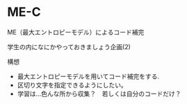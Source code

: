 # ME-C
ME（最大エントロピーモデル）によるコード補完

学生の内になにかやっておきましょう企画(2)

構想
  - 最大エントロピーモデルを用いてコード補完をする.
  - 区切り文字を指定できるようにしたい。
  - 学習は...色んな所から収集？　若しくは自分のコードだけ？

